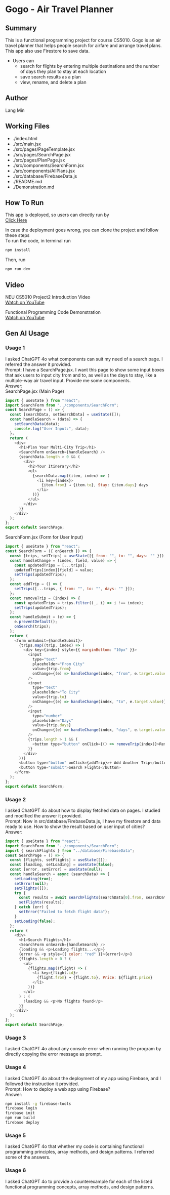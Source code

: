 # Gogo - Air Travel Planner

## Summary
This is a functional programming project for course CS5010. Gogo is an air travel planner that helps people search for airfare and arrange travel plans. This app also use Firestore to save data.

- Users can
  - search for flights by entering multiple destinations and the number of days they plan to stay at each location 
  - save search results as a plan
  - view, rename, and delete a plan

## Author
Lang Min

## Working Files
- ./index.html
- ./src/main.jsx
- ./src/pages/PageTemplate.jsx
- ./src/pages/SearchPage.jsx
- ./src/pages/PlanPage.jsx
- ./src/components/SearchForm.jsx
- ./src/components/AllPlans.jsx
- ./src/database/FirebaseData.js
- ./README.md
- ./Demonstration.md

## How To Run
This app is deployed, so users can directly run by <br>
[Click Here](https://neu-cs5010-project2-min.firebaseapp.com/)

In case the deployment goes wrong, you can clone the project and follow these steps <br>
To run the code, in terminal run
```bash
npm install
```
Then, run
```bash
npm run dev
```

## Video
NEU CS5010 Project2 Introduction Video <br>
[Watch on YouTube](https://youtu.be/HFRyaINY4DM)

Functional Programming Code Demonstration <br>
[Watch on YouTube](https://youtu.be/3i2ivskEUxM)

## Gen AI Usage
### Usage 1
I asked ChatGPT 4o what components can suit my need of a search page. I referred the answer it provided. <br>
Prompt: I have a SearchPage.jsx. I want this page to show some input boxes that ask users to input city from and to, as well as the days to stay, like a multiple-way air travel input. Provide me some components. <br>
Answer: <br>
SearchPage.jsx (Main Page)
```javascript
import { useState } from "react";
import SearchForm from "../components/SearchForm";
const SearchPage = () => {
  const [searchData, setSearchData] = useState([]);
  const handleSearch = (data) => {
    setSearchData(data);
    console.log("User Input:", data);
  };
  return (
    <div>
      <h1>Plan Your Multi-City Trip</h1>
      <SearchForm onSearch={handleSearch} />
      {searchData.length > 0 && (
        <div>
          <h2>Your Itinerary</h2>
          <ul>
            {searchData.map((item, index) => (
              <li key={index}>
                {item.from} → {item.to}, Stay: {item.days} days
              </li>
            ))}
          </ul>
        </div>
      )}
    </div>
  );
};
export default SearchPage;
```
SearchForm.jsx (Form for User Input)
```javascript
import { useState } from "react";
const SearchForm = ({ onSearch }) => {
  const [trips, setTrips] = useState([{ from: "", to: "", days: "" }]);
  const handleChange = (index, field, value) => {
    const updatedTrips = [...trips];
    updatedTrips[index][field] = value;
    setTrips(updatedTrips);
  };
  const addTrip = () => {
    setTrips([...trips, { from: "", to: "", days: "" }]);
  };
  const removeTrip = (index) => {
    const updatedTrips = trips.filter((_, i) => i !== index);
    setTrips(updatedTrips);
  };
  const handleSubmit = (e) => {
    e.preventDefault();
    onSearch(trips);
  };
  return (
    <form onSubmit={handleSubmit}>
      {trips.map((trip, index) => (
        <div key={index} style={{ marginBottom: "10px" }}>
          <input
            type="text"
            placeholder="From City"
            value={trip.from}
            onChange={(e) => handleChange(index, "from", e.target.value)}
          />
          <input
            type="text"
            placeholder="To City"
            value={trip.to}
            onChange={(e) => handleChange(index, "to", e.target.value)}
          />
          <input
            type="number"
            placeholder="Days"
            value={trip.days}
            onChange={(e) => handleChange(index, "days", e.target.value)}
          />
          {trips.length > 1 && (
            <button type="button" onClick={() => removeTrip(index)}>Remove</button>
          )}
        </div>
      ))}
      <button type="button" onClick={addTrip}>+ Add Another Trip</button>
      <button type="submit">Search Flights</button>
    </form>
  );
};
export default SearchForm;
```

### Usage 2
I asked ChatGPT 4o about how to display fetched data on pages. I studied and modified the answer it provided. <br>
Prompt: Now in src/database/FirebaseData.js, I have my firestore and data ready to use. How to show the result based on user input of cities? <br>
Answer: <br>
```javascript
import { useState } from "react";
import SearchForm from "../components/SearchForm";
import { searchFlights } from "../database/FirebaseData";
const SearchPage = () => {
  const [flights, setFlights] = useState([]);
  const [loading, setLoading] = useState(false);
  const [error, setError] = useState(null);
  const handleSearch = async (searchData) => {
    setLoading(true);
    setError(null);
    setFlights([]);
    try {
      const results = await searchFlights(searchData[0].from, searchData[0].to);
      setFlights(results);
    } catch (err) {
      setError("Failed to fetch flight data");
    }
    setLoading(false);
  };
  return (
    <div>
      <h1>Search Flights</h1>
      <SearchForm onSearch={handleSearch} />
      {loading && <p>Loading flights...</p>}
      {error && <p style={{ color: "red" }}>{error}</p>}
      {flights.length > 0 ? (
        <ul>
          {flights.map((flight) => (
            <li key={flight.id}>
              {flight.from} → {flight.to}, Price: ${flight.price}
            </li>
          ))}
        </ul>
      ) : (
        !loading && <p>No flights found</p>
      )}
    </div>
  );
};
export default SearchPage;
```

### Usage 3
I asked ChatGPT 4o about any console error when running the program by directly copying the error message as prompt.

### Usage 4
I asked ChatGPT 4o about the deployment of my app using Firebase, and I followed the instruction it provided. <br>
Prompt: How to deploy a web app using Firebase? <br>
Answer: <br>
```bash
npm install -g firebase-tools
firebase login
firebase init
npm run build
firebase deploy
```

### Usage 5
I asked ChatGPT 4o that whether my code is containing functional programming principles, array methods, and design patterns. I referred some of the answers.

### Usage 6
I asked ChatGPT 4o to provide a counterexample for each of the listed functional programming concepts, array methods, and design patterns.

